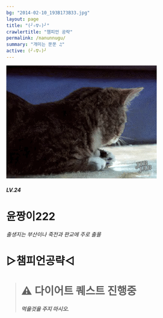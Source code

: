 ```yaml
---
bg: "2014-02-10_193B173B33.jpg"
layout: page
title: "(╯✧∇✧)╯"
crawlertitle: "챔피언 공략"
permalink: /nanunnugu/
summary: "개미는 뚠뚠 ♫"
active: (╯✧∇✧)╯
---
```



![크아앙 이미지](/assets/images/KakaoTalk_Photo_2017-08-12-15-36-54.gif)

##### LV.24 
# 윤짱이222 
###### 출생지는 부산이나 죽전과 판교에 주로 출몰 

# ▷챔피언공략◁



<blockquote>
  <h1> ⚠️ 다이어트 퀘스트 진행중
  <h5>먹을것을 주지 마시오.
